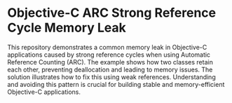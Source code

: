 # Objective-C ARC Strong Reference Cycle Memory Leak

This repository demonstrates a common memory leak in Objective-C applications caused by strong reference cycles when using Automatic Reference Counting (ARC).  The example shows how two classes retain each other, preventing deallocation and leading to memory issues.  The solution illustrates how to fix this using weak references.  Understanding and avoiding this pattern is crucial for building stable and memory-efficient Objective-C applications.